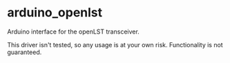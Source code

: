 # arduino_openlst
Arduino interface for the openLST transceiver.

This driver isn't tested, so any usage is at your own risk. Functionality is not guaranteed.

